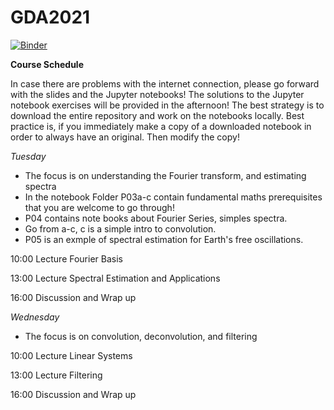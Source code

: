 # GDA2021

[![Binder](https://mybinder.org/badge_logo.svg)](https://mybinder.org/v2/gh/heinerigel/GDA2020/master)


**Course Schedule**

In case there are problems with the internet connection, please go forward with the slides and the Jupyter notebooks! The solutions to the Jupyter notebook exercises will be provided in the afternoon! The best strategy is to download the entire repository and work on the notebooks locally. Best practice is, if you immediately make a copy of a downloaded notebook in order to always have an original. Then modify the copy!

*Tuesday*

- The focus is on understanding the Fourier transform, and estimating spectra
- In the notebook Folder P03a-c contain fundamental maths prerequisites that you are welcome to go through!
- P04 contains note books about Fourier Series, simples spectra. 
- Go from a-c,  c is a simple intro to convolution. 
- P05 is an exmple of spectral estimation for Earth's free oscillations. 

10:00 Lecture Fourier Basis

13:00 Lecture Spectral Estimation and Applications

16:00 Discussion and Wrap up



*Wednesday*

- The focus is on convolution, deconvolution, and filtering

10:00 Lecture Linear Systems

13:00 Lecture Filtering

16:00 Discussion and Wrap up


